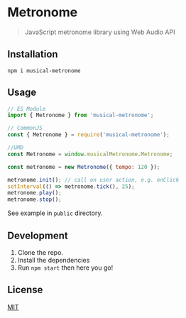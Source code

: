 # Metronome

> JavaScript metronome library using Web Audio API

## Installation

```
npm i musical-metronome
```

## Usage

```javascript
// ES Module
import { Metronome } from 'musical-metronome';

// CommonJS
const { Metronome } = require('musical-metronome');

//UMD
const Metronome = window.musicalMetronome.Metronome;

const metronome = new Metronome({ tempo: 120 });

metronome.init(); // call on user action, e.g. onClick
setInterval(() => metronome.tick(), 25);
metronome.play();
metronome.stop();
```

See example in `public` directory.

## Development

1. Clone the repo.
2. Install the dependencies
3. Run `npm start` then here you go!

## License

[MIT](https://oss.ninja/mit/developit/)
